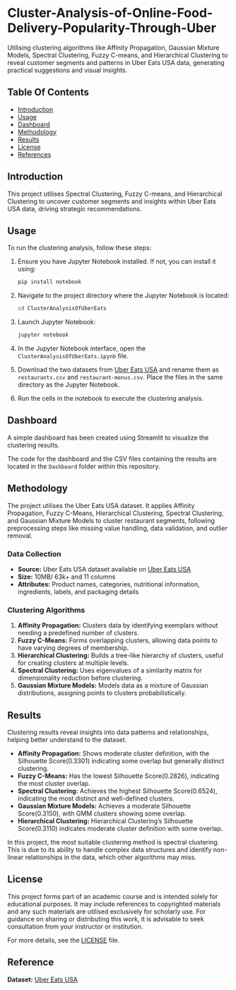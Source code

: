 # Cluster-Analysis-of-Online-Food-Delivery-Popularity-Through-Uber
Utilising clustering algorithms like Affinity Propagation, Gaussian Mixture Models, Spectral Clustering, Fuzzy C-means, and Hierarchical Clustering to reveal  customer segments and patterns in Uber Eats USA data, generating practical suggestions and visual insights.

## Table Of Contents
- [Introduction](#introduction)
- [Usage](#usage)
- [Dashboard](#dashboard)
- [Methodology](#methodology)
- [Results](#results)
- [License](#license)
- [References](#references)

## Introduction
This project utilises Spectral Clustering, Fuzzy C-means, and Hierarchical Clustering to uncover customer segments and insights within Uber Eats USA data, driving strategic recommendations.

## Usage
To run the clustering analysis, follow these steps:

1. Ensure you have Jupyter Notebook installed. If not, you can install it using:
    ```bash
    pip install notebook
    ```

2. Navigate to the project directory where the Jupyter Notebook is located:
    ```bash
    cd ClusterAnalysisOfUberEats
    ```

3. Launch Jupyter Notebook:
    ```bash
    jupyter notebook
    ```

4. In the Jupyter Notebook interface, open the `ClusterAnalysisOfUberEats.ipynb` file.

5. Download the two datasets from [Uber Eats USA](https://www.kaggle.com/datasets/ahmedshahriarsakib/uber-eats-usa-restaurants-menus?select=restaurants.csv) and rename them as `restaurants.csv` and `restaurant-menus.csv`. Place the files in the same directory as the Jupyter Notebook.

6. Run the cells in the notebook to execute the clustering analysis.

## Dashboard
A simple dashboard has been created using Streamlit to visualize the clustering results.

The code for the dashboard and the CSV files containing the results are located in the `Dashboard` folder within this repository.

## Methodology

The project utilises the Uber Eats USA dataset. It applies Affinity Propagation, Fuzzy C-Means, Hierarchical Clustering, Spectral Clustering, and Gaussian Mixture Models to cluster restaurant segments, following preprocessing steps like missing value handling, data validation, and outlier removal.

### Data Collection

- **Source:** Uber Eats USA dataset available on [Uber Eats USA]([https://world.openfoodfacts.org/data](https://www.kaggle.com/datasets/ahmedshahriarsakib/uber-eats-usa-restaurants-menus?select=restaurants.csv))
- **Size:** 10MB/ 63k+ and 11 columns
- **Attributes:** Product names, categories, nutritional information, ingredients, labels, and packaging details

### Clustering Algorithms

1. **Affinity Propagation:** Clusters data by identifying exemplars without needing a predefined number of clusters.
2. **Fuzzy C-Means:** Forms overlapping clusters, allowing data points to have varying degrees of membership.
3. **Hierarchical Clustering:** Builds a tree-like hierarchy of clusters, useful for creating clusters at multiple levels.
4. **Spectral Clustering:** Uses eigenvalues of a similarity matrix for dimensionality reduction before clustering.
5. **Gaussian Mixture Models:** Models data as a mixture of Gaussian distributions, assigning points to clusters probabilistically.

## Results

Clustering results reveal insights into data patterns and relationships, helping better understand to the dataset. 

- **Affinity Propagation:** Shows moderate cluster definition, with the Silhouette Score(0.3301) indicating some overlap but generally distinct clustering.
- **Fuzzy C-Means:** Has the lowest Silhouette Score(0.2826), indicating the most cluster overlap.
- **Spectral Clustering:** Achieves the highest Silhouette Score(0.6524), indicating the most distinct and well-defined clusters.
- **Gaussian Mixture Models:** Achieves a moderate Silhouette Score(0.3150), with GMM clusters showing some overlap.
- **Hierarchical Clustering:** Hierarchical Clustering’s Silhouette Score(0.3110) indicates moderate cluster definition with some overlap.
  
In this project, the most suitable clustering method is spectral clustering. This is due to its ability to handle complex data structures and identify non-linear relationships in the data, which other algorithms may miss.

## License

This project forms part of an academic course and is intended solely for educational purposes. It may include references to copyrighted materials and any such materials are utilised exclusively for scholarly use. For guidance on sharing or distributing this work, it is advisable to seek consultation from your instructor or institution.

For more details, see the [LICENSE](./LICENSE.txt) file.

## Reference
**Dataset:** [Uber Eats USA](https://www.kaggle.com/datasets/ahmedshahriarsakib/uber-eats-usa-restaurants-menus?select=restaurants.csv)
